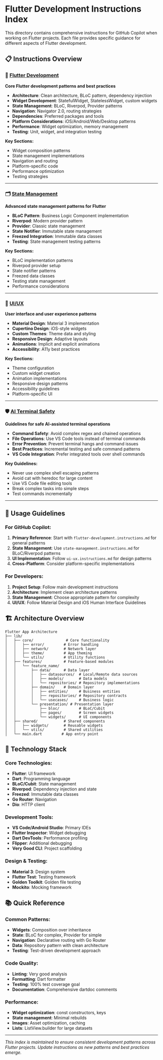 # Flutter Development Instructions Index

This directory contains comprehensive instructions for GitHub Copilot when working on Flutter projects. Each file provides specific guidance for different aspects of Flutter development.

## 📋 Instructions Overview

### 🎯 [Flutter Development](./flutter-development.instructions.md)
**Core Flutter development patterns and best practices**

- **Architecture**: Clean architecture, BLoC pattern, dependency injection
- **Widget Development**: StatefulWidget, StatelessWidget, custom widgets
- **State Management**: BLoC, Riverpod, Provider patterns
- **Navigation**: Navigator 2.0, routing strategies
- **Dependencies**: Preferred packages and tools
- **Platform Considerations**: iOS/Android/Web/Desktop patterns
- **Performance**: Widget optimization, memory management
- **Testing**: Unit, widget, and integration testing

**Key Sections:**
- Widget composition patterns
- State management implementations
- Navigation and routing
- Platform-specific code
- Performance optimization
- Testing strategies

---

### 🗂️ [State Management](./state-management.instructions.md)
**Advanced state management patterns for Flutter**

- **BLoC Pattern**: Business Logic Component implementation
- **Riverpod**: Modern provider pattern
- **Provider**: Classic state management
- **State Notifier**: Immutable state management
- **Freezed Integration**: Immutable data classes
- **Testing**: State management testing patterns

**Key Sections:**
- BLoC implementation patterns
- Riverpod provider setup
- State notifier patterns
- Freezed data classes
- Testing state management
- Performance considerations

---

### 🎨 [UI/UX](./ui-ux.instructions.md)
**User interface and user experience patterns**

- **Material Design**: Material 3 implementation
- **Cupertino Design**: iOS-style widgets
- **Custom Themes**: Theme data and styling
- **Responsive Design**: Adaptive layouts
- **Animations**: Implicit and explicit animations
- **Accessibility**: A11y best practices

**Key Sections:**
- Theme configuration
- Custom widget creation
- Animation implementations
- Responsive design patterns
- Accessibility guidelines
- Platform-specific UI

---

### 🛡️ [AI Terminal Safety](../../../.github/instructions/ai-in-terminal.instructions.md)
**Guidelines for safe AI-assisted terminal operations**

- **Command Safety**: Avoid complex regex and chained operations
- **File Operations**: Use VS Code tools instead of terminal commands
- **Error Prevention**: Prevent terminal hangs and command issues
- **Best Practices**: Incremental testing and safe command patterns
- **VS Code Integration**: Prefer integrated tools over shell commands

**Key Guidelines:**
- Never use complex shell escaping patterns
- Avoid cat with heredoc for large content
- Use VS Code file editing tools
- Break complex tasks into simple steps
- Test commands incrementally

---

## 🎯 Usage Guidelines

### For GitHub Copilot:
1. **Primary Reference**: Start with `flutter-development.instructions.md` for general patterns
2. **State Management**: Use `state-management.instructions.md` for BLoC/Riverpod patterns
3. **UI Implementation**: Follow `ui-ux.instructions.md` for design patterns
4. **Cross-Platform**: Consider platform-specific implementations

### For Developers:
1. **Project Setup**: Follow main development instructions
2. **Architecture**: Implement clean architecture patterns
3. **State Management**: Choose appropriate pattern for complexity
4. **UI/UX**: Follow Material Design and iOS Human Interface Guidelines

## 🏗️ Architecture Overview

```
Flutter App Architecture
├── lib/
│   ├── core/               # Core functionality
│   │   ├── error/         # Error handling
│   │   ├── network/       # Network layer
│   │   ├── theme/         # App theming
│   │   └── utils/         # Utility functions
│   ├── features/          # Feature-based modules
│   │   └── feature_name/
│   │       ├── data/      # Data layer
│   │       │   ├── datasources/  # Local/Remote data sources
│   │       │   ├── models/       # Data models
│   │       │   └── repositories/ # Repository implementations
│   │       ├── domain/    # Domain layer
│   │       │   ├── entities/     # Business entities
│   │       │   ├── repositories/ # Repository contracts
│   │       │   └── usecases/     # Business logic
│   │       └── presentation/ # Presentation layer
│   │           ├── bloc/         # BLoC/Cubit
│   │           ├── pages/        # Screen widgets
│   │           └── widgets/      # UI components
│   ├── shared/            # Shared components
│   │   ├── widgets/       # Reusable widgets
│   │   └── utils/         # Shared utilities
│   └── main.dart         # App entry point
```

## 🔧 Technology Stack

### Core Technologies:
- **Flutter**: UI framework
- **Dart**: Programming language
- **BLoC/Cubit**: State management
- **Riverpod**: Dependency injection and state
- **Freezed**: Immutable data classes
- **Go Router**: Navigation
- **Dio**: HTTP client

### Development Tools:
- **VS Code/Android Studio**: Primary IDEs
- **Flutter Inspector**: Widget debugging
- **Dart DevTools**: Performance profiling
- **Flipper**: Additional debugging
- **Very Good CLI**: Project scaffolding

### Design & Testing:
- **Material 3**: Design system
- **Flutter Test**: Testing framework
- **Golden Toolkit**: Golden file testing
- **Mockito**: Mocking framework

## 📚 Quick Reference

### Common Patterns:
- **Widgets**: Composition over inheritance
- **State**: BLoC for complex, Provider for simple
- **Navigation**: Declarative routing with Go Router
- **Data**: Repository pattern with clean architecture
- **Testing**: Test-driven development approach

### Code Quality:
- **Linting**: Very good analysis
- **Formatting**: Dart formatter
- **Testing**: 100% test coverage goal
- **Documentation**: Comprehensive dartdoc comments

### Performance:
- **Widget optimization**: const constructors, keys
- **State management**: Minimal rebuilds
- **Images**: Asset optimization, caching
- **Lists**: ListView.builder for large datasets

---

*This index is maintained to ensure consistent development patterns across Flutter projects. Update instructions as new patterns and best practices emerge.*
